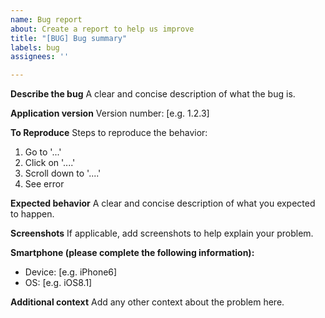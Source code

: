 ```yaml
---
name: Bug report
about: Create a report to help us improve
title: "[BUG] Bug summary"
labels: bug
assignees: ''

---
```


**Describe the bug**
A clear and concise description of what the bug is.

**Application version**
Version number: [e.g. 1.2.3]

<!-- See application version under "My profile" screen -->

**To Reproduce**
Steps to reproduce the behavior:
1. Go to '...'
2. Click on '....'
3. Scroll down to '....'
4. See error

**Expected behavior**
A clear and concise description of what you expected to happen.

**Screenshots**
If applicable, add screenshots to help explain your problem.

**Smartphone (please complete the following information):**
 - Device: [e.g. iPhone6]
 - OS: [e.g. iOS8.1]

**Additional context**
Add any other context about the problem here.
